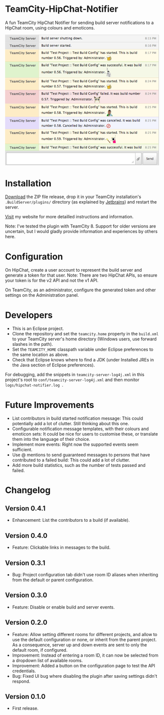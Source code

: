 TeamCity-HipChat-Notifier
=========================

A fun TeamCity HipChat Notifier for sending build server notifications to a HipChat room, using colours and emoticons.

![Screen shot of app](images/screen_shot.png "Screen shot of app")

# Installation

[Download](https://github.com/parautenbach/TeamCity-HipChat-Notifier/releases/latest) the ZIP file release, drop it in your TeamCity installation's `.BuildServer/plugins/` 
directory (as explained by [Jetbrains](http://www.jetbrains.com/teamcity/plugins/)) and restart the server. 

[Visit](http://www.whatsthatlight.com/index.php/projects/teamcity-hipchat-plugin/) my website for more detailled instructions and information.

Note: I've tested the plugin with TeamCity 8. Support for older versions are uncertain, but I would gladly provide information and experiences by others here. 

# Configuration

On HipChat, create a user account to represent the build server and generate a token for that user. 
Note: There are two HipChat APIs, so ensure your token is for the v2 API and not the v1 API. 

On TeamCity, as an administrator, configure the generated token and other settings on the Administration panel.

# Developers

* This is an Eclipse project.
* Clone the repository and set the `teamcity.home` property in the `build.xml` to your TeamCity server's home directory (Windows users, use forward slashes in the path). 
* Set the `TEAMCITY_HOME` classpath variable under Eclipse preferences to the same location as above. 
* Check that Eclipse knows where to find a JDK (under Installed JREs in the Java section of Eclipse preferences). 

For debugging, add the snippets in `teamcity-server-log4j.xml` in this project's root to `conf/teamcity-server-log4j.xml` and then monitor `logs/hipchat-notifier.log `.

# Future Improvements

* List contributors in build started notification message: This could potentially add a lot of clutter. Still thinking about this one. 
* Configurable notification message templates, with their colours and emoticon sets: It could be nice for users to customise these, or translate them into the language of their choice. 
* Implement more events: Right now the supported events seem sufficient. 
* Use @ mentions to send guaranteed messages to persons that have contributed to a failed build: This could add a lot of clutter. 
* Add more build statistics, such as the number of tests passed and failed.

# Changelog

## Version 0.4.1
* Enhancement: List the contributors to a build (if available).

## Version 0.4.0
* Feature: Clickable links in messages to the build.

## Version 0.3.1
* Bug: Project configuration tab didn't use room ID aliases when inheriting from the default or parent configuration. 

## Version 0.3.0 

* Feature: Disable or enable build and server events. 

## Version 0.2.0 

* Feature: Allow setting different rooms for different projects, and allow to use the default configuration or none, or inherit from the parent project. As a consequence, server up and down events are sent to only the default room, if configured.
* Improvement: Instead of entering a room ID, it can now be selected from a dropdown list of available rooms.
* Improvement: Added a button on the configuration page to test the API credentials.
* Bug: Fixed UI bug where disabling the plugin after saving settings didn't respond.

## Version 0.1.0

* First release.
